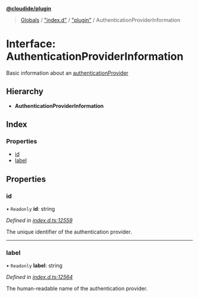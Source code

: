 **[@cloudide/plugin](../README.md)**

> [Globals](../README.md) / ["index.d"](../modules/_index_d_.md) / ["plugin"](../modules/_index_d_._plugin_.md) / AuthenticationProviderInformation

# Interface: AuthenticationProviderInformation

Basic information about an [authenticationProvider](#AuthenticationProvider)

## Hierarchy

* **AuthenticationProviderInformation**

## Index

### Properties

* [id](_index_d_._plugin_.authenticationproviderinformation.md#id)
* [label](_index_d_._plugin_.authenticationproviderinformation.md#label)

## Properties

### id

• `Readonly` **id**: string

*Defined in [index.d.ts:12559](https://github.com/shuyaqian/cloudide-plugin-api/blob/9d985be/index.d.ts#L12559)*

The unique identifier of the authentication provider.

___

### label

• `Readonly` **label**: string

*Defined in [index.d.ts:12564](https://github.com/shuyaqian/cloudide-plugin-api/blob/9d985be/index.d.ts#L12564)*

The human-readable name of the authentication provider.
